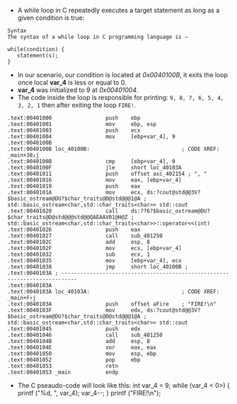 * A while loop in C repeatedly executes a target statement as long as a given condition is true:
```
Syntax
The syntax of a while loop in C programming language is −

while(condition) {
   statement(s);
}
```
* In our scenario, our condition is located at _0x0040100B_, it exits the loop once local __var_4__ is less or equal to 0.
* __var_4__ was initialized to 9 at _0x00401004_.
* The code inside the loop is responsible for printing: ```9, 8, 7, 6, 5, 4, 3, 2, 1``` then after exiting the loop ```FIRE!```.
```
.text:00401000                 push    ebp
.text:00401001                 mov     ebp, esp
.text:00401003                 push    ecx
.text:00401004                 mov     [ebp+var_4], 9
.text:0040100B
.text:0040100B loc_40100B:                             ; CODE XREF: _main+38↓j
.text:0040100B                 cmp     [ebp+var_4], 0
.text:0040100F                 jle     short loc_40103A
.text:00401011                 push    offset asc_402154 ; ", "
.text:00401016                 mov     eax, [ebp+var_4]
.text:00401019                 push    eax
.text:0040101A                 mov     ecx, ds:?cout@std@@3V?$basic_ostream@DU?$char_traits@D@std@@@1@A ; std::basic_ostream<char,std::char_traits<char>> std::cout
.text:00401020                 call    ds:??6?$basic_ostream@DU?$char_traits@D@std@@@std@@QAEAAV01@H@Z ; std::basic_ostream<char,std::char_traits<char>>::operator<<(int)
.text:00401026                 push    eax
.text:00401027                 call    sub_401250
.text:0040102C                 add     esp, 8
.text:0040102F                 mov     ecx, [ebp+var_4]
.text:00401032                 sub     ecx, 1
.text:00401035                 mov     [ebp+var_4], ecx
.text:00401038                 jmp     short loc_40100B ; 
.text:0040103A ; ---------------------------------------------------------------------------
.text:0040103A
.text:0040103A loc_40103A:                             ; CODE XREF: _main+F↑j
.text:0040103A                 push    offset aFire    ; "FIRE!\n"
.text:0040103F                 mov     edx, ds:?cout@std@@3V?$basic_ostream@DU?$char_traits@D@std@@@1@A ; std::basic_ostream<char,std::char_traits<char>> std::cout
.text:00401045                 push    edx
.text:00401046                 call    sub_401250
.text:0040104B                 add     esp, 8
.text:0040104E                 xor     eax, eax
.text:00401050                 mov     esp, ebp
.text:00401052                 pop     ebp
.text:00401053                 retn
.text:00401053 _main           endp
```
* The C pseaudo-code will look like this:
int var_4 = 9;
while (var_4 < 0>) {
    printf ("%d, ", var_4);
    var_4--;
}
printf ("FIRE!\n");